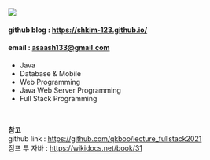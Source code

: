 <img src="https://user-images.githubusercontent.com/82145134/118646851-aeba3a00-b81b-11eb-8269-5e3a137bf236.png">

#### github blog : https://shkim-123.github.io/
#### email : asaash133@gmail.com

- Java
- Database & Mobile
- Web Programming
- Java Web Server Programming 
- Full Stack Programming

<br>

**참고** <br>
github link : https://github.com/qkboo/lecture_fullstack2021  <br>
점프 투 자바 : https://wikidocs.net/book/31 <br>
